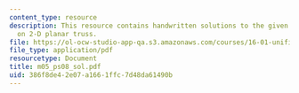 ```yaml
---
content_type: resource
description: This resource contains handwritten solutions to the given problem set
  on 2-D planar truss.
file: https://ol-ocw-studio-app-qa.s3.amazonaws.com/courses/16-01-unified-engineering-i-ii-iii-iv-fall-2005-spring-2006/386f8de42e07a1661ffc7d48da61490b_m05_ps08_sol.pdf
file_type: application/pdf
resourcetype: Document
title: m05_ps08_sol.pdf
uid: 386f8de4-2e07-a166-1ffc-7d48da61490b
---
```

